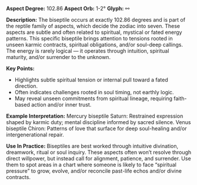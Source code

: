 **Aspect Degree:** 102.86
**Aspect Orb:** 1-2°
**Glyph:** ⚯

**Description:** 
The biseptile occurs at exactly 102.86 degrees and is part of the reptile family of aspects, which decide the zodiac into seven. These aspects are subtle and often related to spiritual, mystical or fated energy patterns. 
This specific biseptile brings attention to tensions rooted in unseen karmic contracts, spiritual obligations, and/or soul-deep callings. The energy is rarely logical — it operates through intuition, spiritual maturity, and/or surrender to the unknown. 

**Key Points:**
- Highlights subtle spiritual tension or internal pull toward a fated direction. 
- Often indicates challenges rooted in soul timing, not earthly logic. 
- May reveal unseen commitments from spiritual lineage, requiring faith-based action and/or inner trust. 

**Example Interpretation:**
Mercury biseptile Saturn: Restrained expression shaped by karmic duty; mental discipline informed by sacred silence. 
Venus biseptile Chiron: Patterns of love that surface for deep soul-healing and/or intergenerational repair. 

**Use In Practice:**
Biseptiles are best worked through intuitive divination, dreamwork, ritual or soul inquiry. These aspects often won’t resolve through direct willpower, but instead call for alignment, patience, and surrender. Use them to spot areas in a chart where someone is likely to face “spiritual pressure” to grow, evolve, and/or reconcile past-life echos and/or divine contracts.  